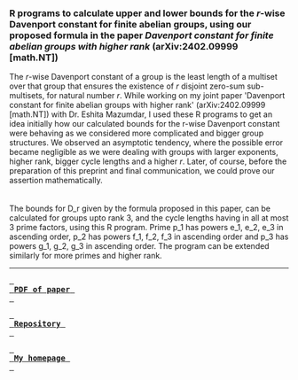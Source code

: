 ### R programs to calculate upper and lower bounds for the *r*-wise Davenport constant for finite abelian groups, using our proposed formula in the paper *Davenport constant for finite abelian groups with higher rank* (arXiv:2402.09999 [math.NT])

The *r*-wise Davenport constant of a group is the least length of a multiset over that group that ensures the existence of *r* disjoint zero-sum sub-multisets, for natural number *r*. While working on my joint paper 'Davenport constant for finite abelian groups with higher rank' (arXiv:2402.09999 [math.NT]) with Dr. Eshita Mazumdar, I used these R programs to get an idea initially how our calculated bounds for the r-wise Davenport constant were behaving as we considered more complicated and bigger group structures. We observed an asymptotic tendency, where the possible error became negligible as we were dealing with groups with larger exponents, higher rank, bigger cycle lengths and a higher *r*. Later, of course, before the preparation of this preprint and final communication, we could prove our assertion mathematically.
<br><br><br>
The bounds for D_r given by the formula proposed in this paper, can be calculated for groups upto rank 3, and the cycle lengths having in all at most 3 prime factors, using this R program. Prime p_1 has powers e_1, e_2, e_3 in ascending order, p_2 has powers f_1, f_2, f_3 in ascending order and p_3 has powers g_1, g_2, g_3 in ascending order. The program can be extended similarly for more primes and higher rank.
___
[<kbd> <br> **PDF of paper** <br> </kbd>](https://arxiv.org/abs/2402.09999)

[<kbd> <br> **Repository** <br> </kbd>](https://github.com/anamitro/d-r-bounds)

[<kbd> <br> **My homepage** <br> </kbd>](https://anamitro.github.io)
